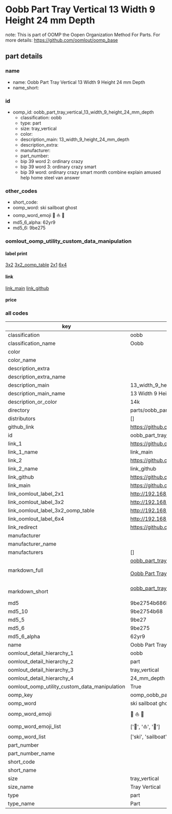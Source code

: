 # Oobb Part Tray Vertical 13 Width 9 Height 24 mm Depth  

note: This is part of OOMP the Oopen Organization Method For Parts. For more details: https://github.com/oomlout/oomp_base

##  part details
  







### name
* name: Oobb Part Tray Vertical 13 Width 9 Height 24 mm Depth
* name_short: 
### id
* oomp_id: oobb_part_tray_vertical_13_width_9_height_24_mm_depth
  * classification: oobb
  * type: part
  * size: tray_vertical
  * color: 
  * description_main: 13_width_9_height_24_mm_depth
  * description_extra: 
  * manufacturer: 
  * part_number: 
  * bip 39 word 2: ordinary crazy
  * bip 39 word 3: ordinary crazy smart
  * bip 39 word: ordinary crazy smart month combine explain amused help home steel van answer

### other_codes
* short_code: 
* oomp_word: ski sailboat ghost
* oomp_word_emoji :ski: :sailboat: :ghost:
* md5_6_alpha: 62yr9
* md5_6: 9be275






### oomlout_oomp_utility_custom_data_manipulation
#### label print
[3x2](http://192.168.1.245:1112/?label=oomp%2062yr9)
[3x2_oomp_table](http://192.168.1.108:1112/?label=oomp%2062yr9)
[2x1](http://192.168.1.242:1112/?label=oomp%2062yr9)
[6x4](http://192.168.1.55:1112/?label=oomp%2062yr9)    

#### link

[link_main](https://github.com/oomlout/oomlout_oomp_version_1_messy/tree/main/parts/oobb_part_tray_vertical_13_width_9_height_24_mm_depth) [link_github](https://github.com/oomlout/oomlout_oomp_version_1_messy/tree/main/parts/oobb_part_tray_vertical_13_width_9_height_24_mm_depth)                             

#### price







### all codes 
| key | value |  
| --- | --- |  
| classification | oobb |  
| classification_name | Oobb |  
| color |  |  
| color_name |  |  
| description_extra |  |  
| description_extra_name |  |  
| description_main | 13_width_9_height_24_mm_depth |  
| description_main_name | 13 Width 9 Height 24 mm Depth |  
| description_or_color | 14k |  
| directory | parts/oobb_part_tray_vertical_13_width_9_height_24_mm_depth |  
| distributors | [] |  
| github_link | https://github.com/oomlout/oomlout_oomp_part_src/tree/main/parts/oobb_part_tray_vertical_13_width_9_height_24_mm_depth |  
| id | oobb_part_tray_vertical_13_width_9_height_24_mm_depth |  
| link_1 | https://github.com/oomlout/oomlout_oomp_version_1_messy/tree/main/parts/oobb_part_tray_vertical_13_width_9_height_24_mm_depth |  
| link_1_name | link_main |  
| link_2 | https://github.com/oomlout/oomlout_oomp_version_1_messy/tree/main/parts/oobb_part_tray_vertical_13_width_9_height_24_mm_depth |  
| link_2_name | link_github |  
| link_github | https://github.com/oomlout/oomlout_oomp_version_1_messy/tree/main/parts/oobb_part_tray_vertical_13_width_9_height_24_mm_depth |  
| link_main | https://github.com/oomlout/oomlout_oomp_version_1_messy/tree/main/parts/oobb_part_tray_vertical_13_width_9_height_24_mm_depth |  
| link_oomlout_label_2x1 | http://192.168.1.242:1112/?label=oomp%2062yr9 |  
| link_oomlout_label_3x2 | http://192.168.1.245:1112/?label=oomp%2062yr9 |  
| link_oomlout_label_3x2_oomp_table | http://192.168.1.108:1112/?label=oomp%2062yr9 |  
| link_oomlout_label_6x4 | http://192.168.1.55:1112/?label=oomp%2062yr9 |  
| link_redirect | https://github.com/oomlout/oomlout_oomp_version_1_messy/tree/main/parts/oobb_part_tray_vertical_13_width_9_height_24_mm_depth |  
| manufacturer |  |  
| manufacturer_name |  |  
| manufacturers | [] |  
| markdown_full | [oobb_part_tray_vertical_13_width_9_height_24_mm_depth](none)<br>[](none)<br>[Oobb Part Tray Vertical 13 Width 9 Height 24 Mm Depth](none)<br><br> |  
| markdown_short | [oobb_part_tray_vertical_13_width_9_height_24_mm_depth](none)<br><br> |  
| md5 | 9be2754b686b01054216f8f7990cb4e2 |  
| md5_10 | 9be2754b68 |  
| md5_5 | 9be27 |  
| md5_6 | 9be275 |  
| md5_6_alpha | 62yr9 |  
| name | Oobb Part Tray Vertical 13 Width 9 Height 24 mm Depth |  
| oomlout_detail_hierarchy_1 | oobb |  
| oomlout_detail_hierarchy_2 | part |  
| oomlout_detail_hierarchy_3 | tray_vertical |  
| oomlout_detail_hierarchy_4 | 24_mm_depth |  
| oomlout_oomp_utility_custom_data_manipulation | True |  
| oomp_key | oomp_oobb_part_tray_vertical_13_width_9_height_24_mm_depth |  
| oomp_word | ski sailboat ghost |  
| oomp_word_emoji | :ski: :sailboat: :ghost: |  
| oomp_word_emoji_list | [':ski:', ':sailboat:', ':ghost:'] |  
| oomp_word_list | ['ski', 'sailboat', 'ghost'] |  
| part_number |  |  
| part_number_name |  |  
| short_code |  |  
| short_name |  |  
| size | tray_vertical |  
| size_name | Tray Vertical |  
| type | part |  
| type_name | Part |  
